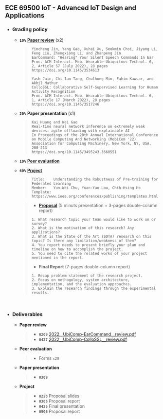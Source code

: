 ## ECE 69500 IoT - Advanced IoT Design and Applications

* ### Grading policy
  * **```10%```** [**Paper review**](https://docs.google.com/spreadsheets/d/1A1qAF9cIAwDyDGS6gT8t_i145R8hygVCzgcJHRVeBIQ/edit?usp=sharing) (x2)
    > ```
    > Yincheng Jin, Yang Gao, Xuhai Xu, Seokmin Choi, Jiyang Li, Feng Liu, Zhengxiong Li, and Zhanpeng Jin
    > EarCommand: "Hearing" Your Silent Speech Commands In Ear
    > Proc. ACM Interact. Mob. Wearable Ubiquitous Technol. 6, 2, Article 57 (July 2022), 28 pages
    > https://doi.org/10.1145/3534613
    > 
    > Yash Jain, Chi Ian Tang, Chulhong Min, Fahim Kawsar, and Akhil Mathur
    > ColloSSL: Collaborative Self-Supervised Learning for Human Activity Recognition
    > Proc. ACM Interact. Mob. Wearable Ubiquitous Technol. 6, 1, Article 17 (March 2022), 28 pages
    > https://doi.org/10.1145/3517246
    > ```
  * **```20%```** **Paper presentation** (x1)
    > ```
    > Kai Huang and Wei Gao
    > Real-time neural network inference on extremely weak devices: agile offloading with explainable AI
    > In Proceedings of the 28th Annual International Conference on Mobile Computing And Networking (MobiCom '22)
    > Association for Computing Machinery, New York, NY, USA, 200–213
    > https://doi.org/10.1145/3495243.3560551
    > ```
  * **```10%```** [**Peer evaluation**](https://forms.gle/FNo9Xiib6zefbdip8)
  * **```60%```** [**Project**](https://docs.google.com/spreadsheets/d/106mGXUgaOzmoV044iW7WO3dy7T7VuiBGWyQejD0Zhl8/edit#gid=0)
    > ```
    > Title:    Understanding the Robustness of Pre-training for Federated Learning
    > Member:   Yun-Wei Chu, Yuan-Yao Lou, Chih-Hsing Ho
    > Template: https://www.ieee.org/conferences/publishing/templates.html
    > ```

    > * [**Proposal**](https://docs.google.com/spreadsheets/d/13IzV9mz9zrxV30mV95UXKtiNcUnJssBR-czkruXEIBA/edit#gid=0) (5 minuts presentation + 3-pages double-column report)
    > ```
    > 1. What research topic your team would like to work on or survey?
    > 2. What is the motivation of this research? Any applications?
    > 3. What is the State of the Art (SOTA) research on this topic? Is there any limitation/weakness of them?
    > 4. You report needs to present briefly your plan and timeline on how to accomplish the project.
    > 5. You need to cite the related works of your project mentioned in the report.
    > ```
    > * **Final Report** (7-pages double-column report)
    > ```
    > 1. Recap problem statement of the research project.
    > 2. Focus on methogology, system architecture, implementation, and the evaluation approaches.
    > 3. Explain the research findings through the experimental results.
    > ```
  
<br />
  
* ### Deliverables
  * **Paper review**
    > * **```0209```** [2022__UbiComp-EarCommand__review.pdf](./2022__UbiComp-EarCommand__review.pdf)
    > * **```0427```** [2022__UbiComp-ColloSSL__review.pdf](./2022__UbiComp-ColloSSL__review.pdf)
  * **Peer evaluation**
    > * Forms ```x20```
  * **Paper presentation**
    > * **```0309```**
  * **Project**
    > * **```0228```** Proposal slides
    > * **```0305```** Proposal report
    > * **```0425```** Final presentation
    > * **```0506```** Proposal report